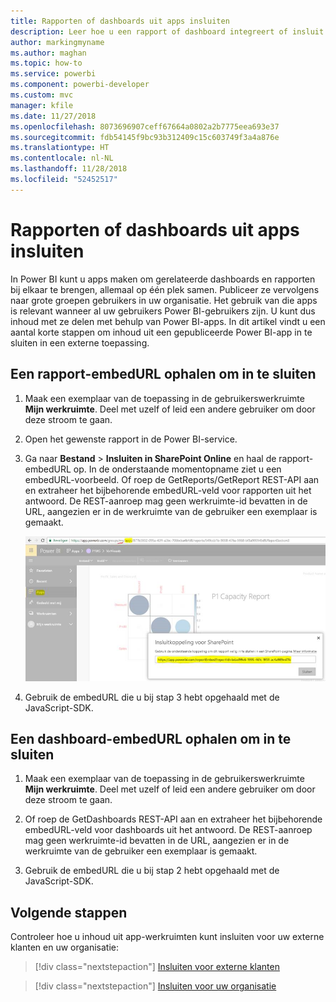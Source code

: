 ```yaml
---
title: Rapporten of dashboards uit apps insluiten
description: Leer hoe u een rapport of dashboard integreert of insluit vanuit een Power BI-app en niet vanuit een app-werkruimte.
author: markingmyname
ms.author: maghan
ms.topic: how-to
ms.service: powerbi
ms.component: powerbi-developer
ms.custom: mvc
manager: kfile
ms.date: 11/27/2018
ms.openlocfilehash: 8073696907ceff67664a0802a2b7775eea693e37
ms.sourcegitcommit: fdb54145f9bc93b312409c15c603749f3a4a876e
ms.translationtype: HT
ms.contentlocale: nl-NL
ms.lasthandoff: 11/28/2018
ms.locfileid: "52452517"
---
```

# <a name="embed-reports-or-dashboards-from-apps"></a>Rapporten of dashboards uit apps insluiten

In Power BI kunt u apps maken om gerelateerde dashboards en rapporten bij elkaar te brengen, allemaal op één plek samen. Publiceer ze vervolgens naar grote groepen gebruikers in uw organisatie. Het gebruik van die apps is relevant wanneer al uw gebruikers Power BI-gebruikers zijn. U kunt dus inhoud met ze delen met behulp van Power BI-apps. In dit artikel vindt u een aantal korte stappen om inhoud uit een gepubliceerde Power BI-app in te sluiten in een externe toepassing.

## <a name="grab-a-report-embedurl-for-embedding"></a>Een rapport-embedURL ophalen om in te sluiten

1. Maak een exemplaar van de toepassing in de gebruikerswerkruimte **Mijn werkruimte**. Deel met uzelf of leid een andere gebruiker om door deze stroom te gaan.

2. Open het gewenste rapport in de Power BI-service.

3. Ga naar **Bestand** > **Insluiten in SharePoint Online** en haal de rapport-embedURL op. In de onderstaande momentopname ziet u een embedURL-voorbeeld. Of roep de GetReports/GetReport REST-API aan en extraheer het bijbehorende embedURL-veld voor rapporten uit het antwoord. De REST-aanroep mag geen werkruimte-id bevatten in de URL, aangezien er in de werkruimte van de gebruiker een exemplaar is gemaakt.

    ![Insluiten vanuit apps](media/embed-from-apps/embed-from-app.png)

4. Gebruik de embedURL die u bij stap 3 hebt opgehaald met de JavaScript-SDK.

## <a name="grab-a-dashboard-embedurl-for-embedding"></a>Een dashboard-embedURL ophalen om in te sluiten

1. Maak een exemplaar van de toepassing in de gebruikerswerkruimte **Mijn werkruimte**. Deel met uzelf of leid een andere gebruiker om door deze stroom te gaan.

2. Of roep de GetDashboards REST-API aan en extraheer het bijbehorende embedURL-veld voor dashboards uit het antwoord. De REST-aanroep mag geen werkruimte-id bevatten in de URL, aangezien er in de werkruimte van de gebruiker een exemplaar is gemaakt.

3. Gebruik de embedURL die u bij stap 2 hebt opgehaald met de JavaScript-SDK.

## <a name="next-steps"></a>Volgende stappen

Controleer hoe u inhoud uit app-werkruimten kunt insluiten voor uw externe klanten en uw organisatie:

> [!div class="nextstepaction"]
>[Insluiten voor externe klanten](embed-sample-for-customers.md)

> [!div class="nextstepaction"]
>[Insluiten voor uw organisatie](embed-sample-for-your-organization.md)
